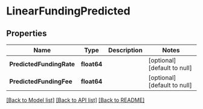 # LinearFundingPredicted

## Properties
Name | Type | Description | Notes
------------ | ------------- | ------------- | -------------
**PredictedFundingRate** | **float64** |  | [optional] [default to null]
**PredictedFundingFee** | **float64** |  | [optional] [default to null]

[[Back to Model list]](../README.md#documentation-for-models) [[Back to API list]](../README.md#documentation-for-api-endpoints) [[Back to README]](../README.md)


